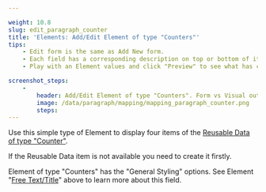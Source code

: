 ```yaml
---

weight: 10.8
slug: edit_paragraph_counter
title: 'Elements: Add/Edit Element of type "Counters"'
tips:
    - Edit form is the same as Add New form.
    - Each field has a corresponding description on top or bottom of it. Read this before entering values to the field.
    - Play with an Element values and click "Preview" to see what has changed.

screenshot_steps:
    -
        header: Add/Edit Element of type "Counters". Form vs Visual output mapping.
        image: /data/paragraph/mapping/mapping_paragraph_counter.png
        steps:
---
```


Use this simple type of Element to display four items of the [Reusable Data of type "Counter"](/#slug-admin_dashboard_counters).

If the Reusable Data item is not available you need to create it firstly.

Element of type "Counters" has the "General Styling" options. 
See Element "[Free Text/Title](/#slug-edit_paragraph_text)" above to learn more about this field.